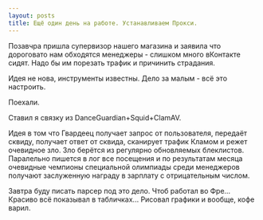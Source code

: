 ```yaml
---
layout: posts
title: Ещё один день на работе. Устанавливаем Прокси.
---
```

Позавчра пришла супервизор нашего магазина и заявила что дороговато нам обходятся менеджеры - слишком много вКонтакте 
сидят. Надо бы им порезать трафик и причинить страдания.

Идея не нова, инструменты известны. Дело за малым - всё это настроить.

Поехали.


Ставил я связку из DanceGuardian+Squid+ClamAV.

Идея в том что Гвардеец получает запрос от пользователя, передаёт сквиду, получает ответ от сквида, сканирует трафик 
Кламом и режет очевидное зло. Зло берётся из регулярно обновляемых блеклистов. Паралельно пишется в лог все посещения 
и по результатам месяца очевидные чемпионы специальной олимпиады среди менеджеров получают заслуженную награду в 
зарплату с отрицательным числом.

Завтра буду писать парсер под это дело. Чтоб работал во Фре... Красиво всё показывал в табличках... Рисовал графики и 
вообще, кофе варил.
